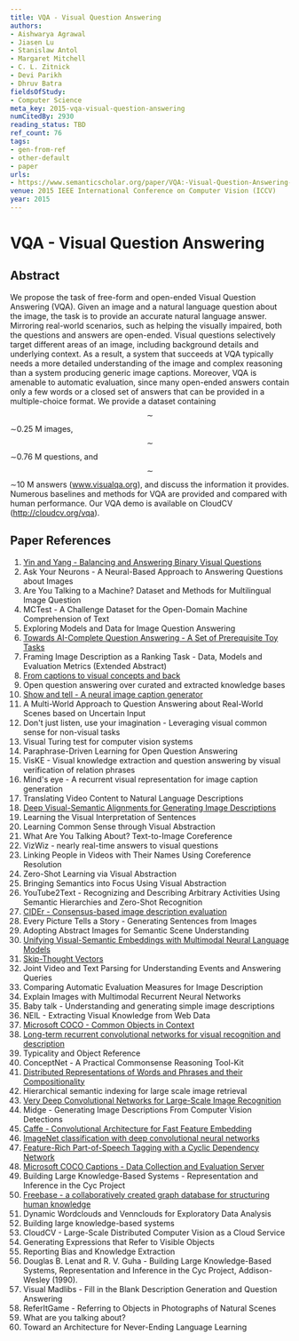 ```yaml
---
title: VQA - Visual Question Answering
authors:
- Aishwarya Agrawal
- Jiasen Lu
- Stanislaw Antol
- Margaret Mitchell
- C. L. Zitnick
- Devi Parikh
- Dhruv Batra
fieldsOfStudy:
- Computer Science
meta_key: 2015-vqa-visual-question-answering
numCitedBy: 2930
reading_status: TBD
ref_count: 76
tags:
- gen-from-ref
- other-default
- paper
urls:
- https://www.semanticscholar.org/paper/VQA:-Visual-Question-Answering-Agrawal-Lu/97ad70a9fa3f99adf18030e5e38ebe3d90daa2db?sort=total-citations
venue: 2015 IEEE International Conference on Computer Vision (ICCV)
year: 2015
---
```


# VQA - Visual Question Answering

## Abstract

We propose the task of free-form and open-ended Visual Question Answering (VQA). Given an image and a natural language question about the image, the task is to provide an accurate natural language answer. Mirroring real-world scenarios, such as helping the visually impaired, both the questions and answers are open-ended. Visual questions selectively target different areas of an image, including background details and underlying context. As a result, a system that succeeds at VQA typically needs a more detailed understanding of the image and complex reasoning than a system producing generic image captions. Moreover, VQA is amenable to automatic evaluation, since many open-ended answers contain only a few words or a closed set of answers that can be provided in a multiple-choice format. We provide a dataset containing $$\sim $$∼0.25 M images, $$\sim $$∼0.76 M questions, and $$\sim $$∼10 M answers (www.visualqa.org), and discuss the information it provides. Numerous baselines and methods for VQA are provided and compared with human performance. Our VQA demo is available on CloudCV (http://cloudcv.org/vqa).

## Paper References

1. [Yin and Yang - Balancing and Answering Binary Visual Questions](2016-yin-and-yang-balancing-and-answering-binary-visual-questions)
2. Ask Your Neurons - A Neural-Based Approach to Answering Questions about Images
3. Are You Talking to a Machine? Dataset and Methods for Multilingual Image Question
4. MCTest - A Challenge Dataset for the Open-Domain Machine Comprehension of Text
5. Exploring Models and Data for Image Question Answering
6. [Towards AI-Complete Question Answering - A Set of Prerequisite Toy Tasks](2016-towards-ai-complete-question-answering-a-set-of-prerequisite-toy-tasks)
7. Framing Image Description as a Ranking Task - Data, Models and Evaluation Metrics (Extended Abstract)
8. [From captions to visual concepts and back](2015-from-captions-to-visual-concepts-and-back)
9. Open question answering over curated and extracted knowledge bases
10. [Show and tell - A neural image caption generator](2015-show-and-tell-a-neural-image-caption-generator)
11. A Multi-World Approach to Question Answering about Real-World Scenes based on Uncertain Input
12. Don't just listen, use your imagination - Leveraging visual common sense for non-visual tasks
13. Visual Turing test for computer vision systems
14. Paraphrase-Driven Learning for Open Question Answering
15. VisKE - Visual knowledge extraction and question answering by visual verification of relation phrases
16. Mind's eye - A recurrent visual representation for image caption generation
17. Translating Video Content to Natural Language Descriptions
18. [Deep Visual-Semantic Alignments for Generating Image Descriptions](2017-deep-visual-semantic-alignments-for-generating-image-descriptions)
19. Learning the Visual Interpretation of Sentences
20. Learning Common Sense through Visual Abstraction
21. What Are You Talking About? Text-to-Image Coreference
22. VizWiz - nearly real-time answers to visual questions
23. Linking People in Videos with Their Names Using Coreference Resolution
24. Zero-Shot Learning via Visual Abstraction
25. Bringing Semantics into Focus Using Visual Abstraction
26. YouTube2Text - Recognizing and Describing Arbitrary Activities Using Semantic Hierarchies and Zero-Shot Recognition
27. [CIDEr - Consensus-based image description evaluation](2015-cider-consensus-based-image-description-evaluation)
28. Every Picture Tells a Story - Generating Sentences from Images
29. Adopting Abstract Images for Semantic Scene Understanding
30. [Unifying Visual-Semantic Embeddings with Multimodal Neural Language Models](2014-unifying-visual-semantic-embeddings-with-multimodal-neural-language-models)
31. [Skip-Thought Vectors](2015-skip-thought-vectors)
32. Joint Video and Text Parsing for Understanding Events and Answering Queries
33. Comparing Automatic Evaluation Measures for Image Description
34. Explain Images with Multimodal Recurrent Neural Networks
35. Baby talk - Understanding and generating simple image descriptions
36. NEIL - Extracting Visual Knowledge from Web Data
37. [Microsoft COCO - Common Objects in Context](2014-microsoft-coco-common-objects-in-context)
38. [Long-term recurrent convolutional networks for visual recognition and description](2015-long-term-recurrent-convolutional-networks-for-visual-recognition-and-description)
39. Typicality and Object Reference
40. ConceptNet - A Practical Commonsense Reasoning Tool-Kit
41. [Distributed Representations of Words and Phrases and their Compositionality](2013-distributed-representations-of-words-and-phrases-and-their-compositionality)
42. Hierarchical semantic indexing for large scale image retrieval
43. [Very Deep Convolutional Networks for Large-Scale Image Recognition](2014-vggnet.md)
44. Midge - Generating Image Descriptions From Computer Vision Detections
45. [Caffe - Convolutional Architecture for Fast Feature Embedding](2014-caffe-convolutional-architecture-for-fast-feature-embedding)
46. [ImageNet classification with deep convolutional neural networks](2012-alexnet.md)
47. [Feature-Rich Part-of-Speech Tagging with a Cyclic Dependency Network](2003-feature-rich-part-of-speech-tagging-with-a-cyclic-dependency-network)
48. [Microsoft COCO Captions - Data Collection and Evaluation Server](2015-microsoft-coco-captions-data-collection-and-evaluation-server)
49. Building Large Knowledge-Based Systems - Representation and Inference in the Cyc Project
50. [Freebase - a collaboratively created graph database for structuring human knowledge](2008-freebase-a-collaboratively-created-graph-database-for-structuring-human-knowledge)
51. Dynamic Wordclouds and Vennclouds for Exploratory Data Analysis
52. Building large knowledge-based systems
53. CloudCV - Large-Scale Distributed Computer Vision as a Cloud Service
54. Generating Expressions that Refer to Visible Objects
55. Reporting Bias and Knowledge Extraction
56. Douglas B. Lenat and R. V. Guha - Building Large Knowledge-Based Systems, Representation and Inference in the Cyc Project, Addison-Wesley (1990).
57. Visual Madlibs - Fill in the Blank Description Generation and Question Answering
58. ReferItGame - Referring to Objects in Photographs of Natural Scenes
59. What are you talking about?
60. Toward an Architecture for Never-Ending Language Learning
